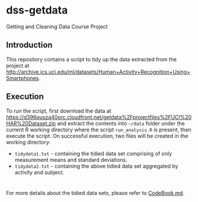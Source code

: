 # dss-getdata
Getting and Cleaning Data Course Project

## Introduction
This repository contains a script to tidy up the data extracted from the project at http://archive.ics.uci.edu/ml/datasets/Human+Activity+Recognition+Using+Smartphones. 

## Execution
To run the script, first download the data at https://d396qusza40orc.cloudfront.net/getdata%2Fprojectfiles%2FUCI%20HAR%20Dataset.zip and extract the contents into `~/data` folder under the current R working directory where the script `run_analysis.R` is present, then execute the script. On successful execution, two files will be created in the working directory:
  * `tidydata1.txt` - containing the tidied data set comprising of only measurement means and standard deviations.
  * `tidydata2.txt` - containing the above tidied data set aggregated by activity and subject.

# 
For more details about the tidied data sets, please refer to [CodeBook.md](CodeBook.md).

